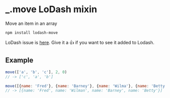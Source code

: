 # _.move LoDash mixin
Move an item in an array

`npm install lodash-move`

LoDash issue is [here](https://github.com/lodash/lodash/issues/1701).  Give it a 👍 if you want to see it added to Lodash.

## Example
```js
move(['a', 'b', 'c'], 2, 0)
// -> ['c', 'a', 'b']

move([{name: 'Fred'}, {name: 'Barney'}, {name: 'Wilma'}, {name: 'Betty'}], 2, 1)
// -> [{name: 'Fred', name: 'Wilman', name: 'Barney', name: 'Betty'}]
```
